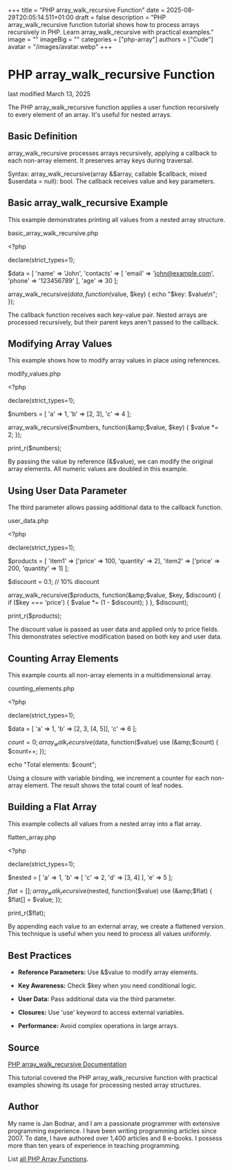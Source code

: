 +++
title = "PHP array_walk_recursive Function"
date = 2025-08-29T20:05:14.511+01:00
draft = false
description = "PHP array_walk_recursive function tutorial shows how to process arrays recursively in PHP. Learn array_walk_recursive with practical examples."
image = ""
imageBig = ""
categories = ["php-array"]
authors = ["Cude"]
avatar = "/images/avatar.webp"
+++

# PHP array_walk_recursive Function

last modified March 13, 2025

The PHP array_walk_recursive function applies a user function
recursively to every element of an array. It's useful for nested arrays.

## Basic Definition

array_walk_recursive processes arrays recursively, applying a
callback to each non-array element. It preserves array keys during traversal.

Syntax: array_walk_recursive(array &amp;$array, callable $callback, mixed $userdata = null): bool.
The callback receives value and key parameters.

## Basic array_walk_recursive Example

This example demonstrates printing all values from a nested array structure.

basic_array_walk_recursive.php
  

&lt;?php

declare(strict_types=1);

$data = [
    'name' =&gt; 'John',
    'contacts' =&gt; [
        'email' =&gt; 'john@example.com',
        'phone' =&gt; '123456789'
    ],
    'age' =&gt; 30
];

array_walk_recursive($data, function($value, $key) {
    echo "$key: $value\n";
});

The callback function receives each key-value pair. Nested arrays are
processed recursively, but their parent keys aren't passed to the callback.

## Modifying Array Values

This example shows how to modify array values in place using references.

modify_values.php
  

&lt;?php

declare(strict_types=1);

$numbers = [
    'a' =&gt; 1,
    'b' =&gt; [2, 3],
    'c' =&gt; 4
];

array_walk_recursive($numbers, function(&amp;$value, $key) {
    $value *= 2;
});

print_r($numbers);

By passing the value by reference (&amp;$value), we can modify the original
array elements. All numeric values are doubled in this example.

## Using User Data Parameter

The third parameter allows passing additional data to the callback function.

user_data.php
  

&lt;?php

declare(strict_types=1);

$products = [
    'item1' =&gt; ['price' =&gt; 100, 'quantity' =&gt; 2],
    'item2' =&gt; ['price' =&gt; 200, 'quantity' =&gt; 1]
];

$discount = 0.1; // 10% discount

array_walk_recursive($products, function(&amp;$value, $key, $discount) {
    if ($key === 'price') {
        $value *= (1 - $discount);
    }
}, $discount);

print_r($products);

The discount value is passed as user data and applied only to price fields.
This demonstrates selective modification based on both key and user data.

## Counting Array Elements

This example counts all non-array elements in a multidimensional array.

counting_elements.php
  

&lt;?php

declare(strict_types=1);

$data = [
    'a' =&gt; 1,
    'b' =&gt; [2, 3, [4, 5]],
    'c' =&gt; 6
];

$count = 0;
array_walk_recursive($data, function($value) use (&amp;$count) {
    $count++;
});

echo "Total elements: $count";

Using a closure with variable binding, we increment a counter for each
non-array element. The result shows the total count of leaf nodes.

## Building a Flat Array

This example collects all values from a nested array into a flat array.

flatten_array.php
  

&lt;?php

declare(strict_types=1);

$nested = [
    'a' =&gt; 1,
    'b' =&gt; [
        'c' =&gt; 2,
        'd' =&gt; [3, 4]
    ],
    'e' =&gt; 5
];

$flat = [];
array_walk_recursive($nested, function($value) use (&amp;$flat) {
    $flat[] = $value;
});

print_r($flat);

By appending each value to an external array, we create a flattened version.
This technique is useful when you need to process all values uniformly.

## Best Practices

- **Reference Parameters:** Use &amp;$value to modify array elements.

- **Key Awareness:** Check $key when you need conditional logic.

- **User Data:** Pass additional data via the third parameter.

- **Closures:** Use 'use' keyword to access external variables.

- **Performance:** Avoid complex operations in large arrays.

## Source

[PHP array_walk_recursive Documentation](https://www.php.net/manual/en/function.array-walk-recursive.php)

This tutorial covered the PHP array_walk_recursive function with
practical examples showing its usage for processing nested array structures.

## Author

My name is Jan Bodnar, and I am a passionate programmer with extensive
programming experience. I have been writing programming articles since 2007.
To date, I have authored over 1,400 articles and 8 e-books. I possess more
than ten years of experience in teaching programming.

List [all PHP Array Functions](/php/#php-array).